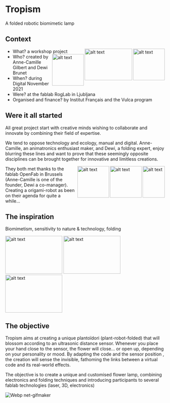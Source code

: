 # Tropism
A folded robotic biomimetic lamp 

## Context

- What?  a workshop project       <img align="right" img src="https://user-images.githubusercontent.com/25649502/126064192-209972eb-1d5a-4aae-a5f1-dfd81056b177.png" alt="alt text" width="100" height="100">      <img align="right" img src="https://user-images.githubusercontent.com/25649502/126064193-67353cea-6ac8-440b-bbd6-f7c497d8a060.png" alt="alt text" width="150" height="100">       <img align="right" img src="https://user-images.githubusercontent.com/25649502/126064205-7574dc65-2f37-4fe0-92c9-b13df8bc733a.png" alt="alt text" width="100" height="100">
- Who? created by Anne-Camille Gilbert and Dewi Brunet        
- When? during Digital November 2021        
- Were? at the fablab RogLab in Ljubljana       
- Organised and finance? by Institut Français and the Vulca program
              
## Were it all started
All great project start with creative minds wishing to collaborate and innovate by combining their field of expertise.

We tend to oppose technology and ecology, manual and digital. Anne-Camille, an animatronics enthusiast maker, and Dewi, a folding expert, enjoy blurring these lines and want to prove that these seemingly opposite disciplines can be brought together for innovative and limitless creations.

<img align="right" img src="https://user-images.githubusercontent.com/25649502/126034633-73874208-8fb1-4b56-b159-06c3d1f27581.jpg" alt="alt text" width="70" height="100"> <img align="right" img src="https://user-images.githubusercontent.com/25649502/126034620-c501a46c-a918-49c5-a3f6-5b40b10ddbfd.jpg" alt="alt text" width="100" height="100"> <img align="right" img src="https://user-images.githubusercontent.com/25649502/137461934-bd2a98cd-4307-4c59-a43a-e86a7808760a.jpg" alt="alt text" width="100" height="100">      

They both met thanks to the fablab OpenFab in Brussels (Anne-Camille is one of the founder, Dewi a co-manager). Creating a origami-robot as been on their agenda for quite a while... 

## The inspiration
Biomimetism, sensitivity to nature & technology, folding 

<img src="https://user-images.githubusercontent.com/25649502/126034486-c2aa901f-2019-40aa-aa8a-7b767133cf1e.jpg" alt="alt text" width="180" height="120">   <img src="https://user-images.githubusercontent.com/25649502/137461178-d5054d60-40bf-4b74-b7b4-94e6fa4c4e48.jpg" alt="alt text" width="180" height="120">   <img src="https://user-images.githubusercontent.com/25649502/137461229-2beaef0c-81bb-4ad2-a4c7-ed99406de4d1.jpg" alt="alt text" width="180" height="120">
          
          
## The objective
Tropism aims at creating a unique plantoïdori (plant-robot-folded) that will blossom according to an ultrasonic distance sensor. Whenever you place your hand close to the sensor, the flower will close… or open up, depending on your personality or mood. By adapting the code and the sensor
position , the creation will sense the invisible, fathoming the links between a virtual code and its real-world effects.

The objective is to create a unique and customised flower lamp, combining electronics and folding techniques and introducing participants to several fablab technologies (laser, 3D, electronics)

![Webp net-gifmaker](https://user-images.githubusercontent.com/25649502/137467702-7ab13a88-d03b-4ffd-9eda-1ae6cb96378e.gif)

